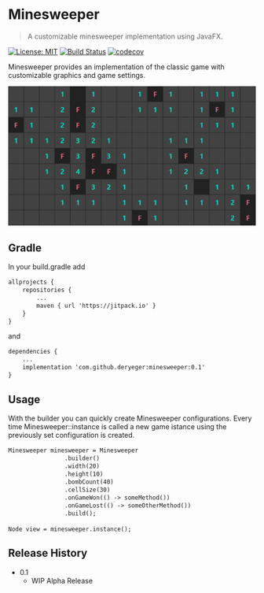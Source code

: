 # Minesweeper 

> A customizable minesweeper implementation using JavaFX.

[![License: MIT](https://img.shields.io/badge/License-MIT-yellow.svg)](https://opensource.org/licenses/MIT) [![Build Status](https://travis-ci.com/DerYeger/minesweeper.svg?token=juB9bV6tFyoA5v7Hx1o4&branch=master)](https://travis-ci.com/DerYeger/minesweeper) [![codecov](https://codecov.io/gh/DerYeger/minesweeper/branch/master/graph/badge.svg)](https://codecov.io/gh/DerYeger/minesweeper)

Minesweeper provides an implementation of the classic game with customizable graphics and game settings.

![](pictures/minesweeper.png)

## Gradle

In your build.gradle add
```
allprojects {
    repositories {
        ...
        maven { url 'https://jitpack.io' }
    }
}
```
and
```
dependencies {
    ...
    implementation 'com.github.deryeger:minesweeper:0.1'
}
```

## Usage

With the builder you can quickly create Minesweeper configurations. Every time Minesweeper::instance is called a new game istance using the previously set configuration is created.
```
Minesweeper minesweeper = Minesweeper
                .builder()
                .width(20)
                .height(10)
                .bombCount(40)
                .cellSize(30)
                .onGameWon(() -> someMethod())
                .onGameLost(() -> someOtherMethod())
                .build();

Node view = minesweeper.instance();
```

## Release History

- 0.1
    - WIP Alpha Release
